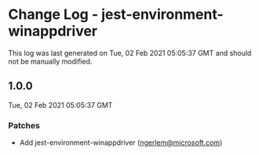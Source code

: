 # Change Log - jest-environment-winappdriver

This log was last generated on Tue, 02 Feb 2021 05:05:37 GMT and should not be manually modified.

<!-- Start content -->

## 1.0.0

Tue, 02 Feb 2021 05:05:37 GMT

### Patches

- Add jest-environment-winappdriver (ngerlem@microsoft.com)
